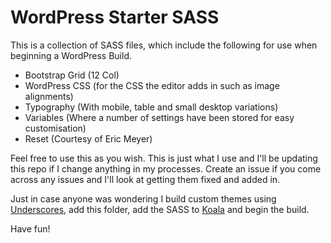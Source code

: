 # WordPress Starter SASS
This is a collection of SASS files, which include the following for use when beginning a WordPress Build.

* Bootstrap Grid (12 Col)
* WordPress CSS (for the CSS the editor adds in such as image alignments)
* Typography (With mobile, table and small desktop variations)
* Variables (Where a number of settings have been stored for easy customisation)
* Reset (Courtesy of Eric Meyer)

Feel free to use this as you wish. This is just what I use and I'll be updating this repo if I change anything in my processes. Create an issue if you come across any issues and I'll look at getting them fixed and added in.

Just in case anyone was wondering I build custom themes using [Underscores](http://underscores.me/), add this folder, add the SASS to [Koala](http://koala-app.com/) and begin the build.

Have fun!